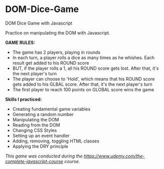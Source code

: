 # DOM-Dice-Game
DOM Dice Game with Javascript

Practice on manipulating the DOM with Javascript. 

<strong> GAME RULES: </strong>

- The game has 2 players, playing in rounds
- In each turn, a player rolls a dice as many times as he whishes. Each result get added to his ROUND score
- BUT, if the player rolls a 1, all his ROUND score gets lost. After that, it's the next player's turn
- The player can choose to 'Hold', which means that his ROUND score gets added to his GLBAL score. After that, it's the next player's turn
- The first player to reach 100 points on GLOBAL score wins the game


<strong> Skills I practiced: </strong>
- Creating fundamental game variables 
- Generating a random number
- Manipulating the DOM
- Reading from the DOM
- Changing CSS Styles
- Setting up an event handler
- Adding, removing, toggling HTML classes
- Applying the DRY principle

<em> This game was conducted during the https://www.udemy.com/the-complete-javascript-course course. </em>
